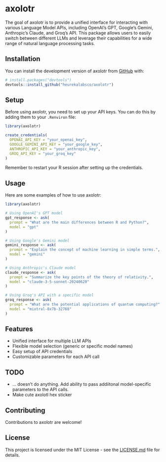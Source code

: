 
<!-- README.md is generated from README.Rmd. Please edit that file -->

# axolotr

<!-- badges: start -->
<!-- badges: end -->

The goal of axolotr is to provide a unified interface for interacting
with various Language Model APIs, including OpenAI’s GPT, Google’s
Gemini, Anthropic’s Claude, and Groq’s API. This package allows users to
easily switch between different LLMs and leverage their capabilities for
a wide range of natural language processing tasks.

## Installation

You can install the development version of axolotr from
[GitHub](https://github.com/) with:

``` r
# install.packages("devtools")
devtools::install_github("heurekalabsco/axolotr")
```

## Setup

Before using axolotr, you need to set up your API keys. You can do this
by adding them to your `.Renviron` file:

``` r
library(axolotr)

create_credentials(
  OPENAI_API_KEY = "your_openai_key",
  GOOGLE_GEMINI_API_KEY = "your_google_key",
  ANTHROPIC_API_KEY = "your_anthropic_key",
  GROQ_API_KEY = "your_groq_key"
)
```

Remember to restart your R session after setting up the credentials.

## Usage

Here are some examples of how to use axolotr:

``` r
library(axolotr)

# Using OpenAI's GPT model
gpt_response <- ask(
  prompt = "What are the main differences between R and Python?",
  model = "gpt"
)

# Using Google's Gemini model
gemini_response <- ask(
  prompt = "Explain the concept of machine learning in simple terms.",
  model = "gemini"
)

# Using Anthropic's Claude model
claude_response <- ask(
  prompt = "Summarize the key points of the theory of relativity.",
  model = "claude-3-5-sonnet-20240620"
)

# Using Groq's API with a specific model
groq_response <- ask(
  prompt = "What are the potential applications of quantum computing?",
  model = "mixtral-8x7b-32768"
)
```

## Features

- Unified interface for multiple LLM APIs
- Flexible model selection (generic or specific model names)
- Easy setup of API credentials
- Customizable parameters for each API call

## TODO

- … doesn’t do anything. Add ability to pass addiitonal model-specific
  parameters to the API calls.
- Make cute axolotl hex sticker

## Contributing

Contributions to axolotr are welcome!

## License

This project is licensed under the MIT License - see the
[LICENSE.md](LICENSE.md) file for details.
